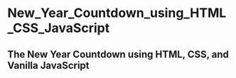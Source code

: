 # New_Year_Countdown_using_HTML_CSS_JavaScript

## The New Year Countdown using HTML, CSS, and Vanilla JavaScript
